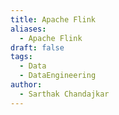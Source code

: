 ```yaml
---
title: Apache Flink
aliases:
  - Apache Flink
draft: false
tags:
  - Data
  - DataEngineering
author:
  - Sarthak Chandajkar
---
```

 

